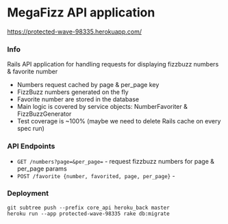 # MegaFizz API application

https://protected-wave-98335.herokuapp.com/

### Info

Rails API application for handling requests for displaying fizzbuzz numbers & favorite number
- Numbers request cached by page & per_page key
- FizzBuzz numbers generated on the fly
- Favorite number are stored in the database
- Main logic is covered by service objects: NumberFavoriter & FizzBuzzGenerator 
- Test coverage is ~100% (maybe we need to delete Rails cache on every spec run)

### API Endpoints

- `GET /numbers?page=&per_page=` - request fizzbuzz numbers for page & per_page params
- `POST /favorite {number, favorited, page, per_page}` - 

### Deployment

````
git subtree push --prefix core_api heroku_back master
heroku run --app protected-wave-98335 rake db:migrate
````
